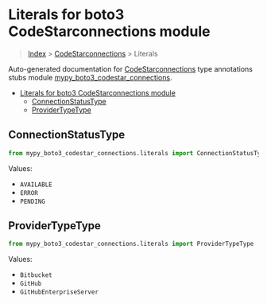 # Literals for boto3 CodeStarconnections module

> [Index](..) > [CodeStarconnections](.) > Literals

Auto-generated documentation for
[CodeStarconnections](https://boto3.amazonaws.com/v1/documentation/api/1.17.76/reference/services/codestar-connections.html#CodeStarconnections)
type annotations stubs module
[mypy_boto3_codestar_connections](https://pypi.org/project/mypy-boto3-codestar-connections/).

- [Literals for boto3 CodeStarconnections module](#literals-for-boto3-codestarconnections-module)
  - [ConnectionStatusType](#connectionstatustype)
  - [ProviderTypeType](#providertypetype)

## ConnectionStatusType

```python
from mypy_boto3_codestar_connections.literals import ConnectionStatusType
```

Values:

- `AVAILABLE`
- `ERROR`
- `PENDING`

## ProviderTypeType

```python
from mypy_boto3_codestar_connections.literals import ProviderTypeType
```

Values:

- `Bitbucket`
- `GitHub`
- `GitHubEnterpriseServer`
